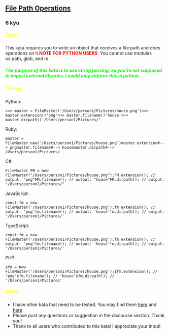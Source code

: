 <h2><a href=https://www.codewars.com/kata/5844e0890d3bedc5c5000e54/train/javascript target="_blank">File Path Operations</a></h2><h3>6 kyu</h3><h5 style="color:#ffff00">Task:</h5>This kata requires you to write an object that receives a file path and does operations on it.<b style="color:#ff0000">NOTE FOR PYTHON USERS</b>: You cannot use modules os.path, glob, and re<h5 style="color:#00ff00">The purpose of this kata is to use string parsing, so you're not supposed to import external libraries. I could only enforce this in python.</h5><h5 style="color:#ffff00">Testing:</h5><p>Python:</p><pre><code class="language-python"><span class="cm-operator">&gt;&gt;&gt;</span> <span class="cm-variable">master</span> <span class="cm-operator">=</span> <span class="cm-variable">FileMaster</span>(<span class="cm-string">'/Users/person1/Pictures/house.png'</span>)<span class="cm-operator">&gt;&gt;&gt;</span> <span class="cm-variable">master</span>.<span class="cm-property">extension</span>()<span class="cm-string">'png'</span><span class="cm-operator">&gt;&gt;&gt;</span> <span class="cm-variable">master</span>.<span class="cm-property">filename</span>()<span class="cm-string">'house'</span><span class="cm-operator">&gt;&gt;&gt;</span> <span class="cm-variable">master</span>.<span class="cm-property">dirpath</span>()<span class="cm-string">'/Users/person1/Pictures/'</span></code></pre><p>Ruby:</p><pre><code class="language-ruby"><span class="cm-variable">master</span> <span class="cm-operator">=</span> <span class="cm-tag">FileMaster</span><span class="cm-operator">.</span><span class="cm-property">new</span>(<span class="cm-string">'/Users/person1/Pictures/house.png'</span>)<span class="cm-variable">master</span><span class="cm-operator">.</span><span class="cm-property">extension</span><span class="cm-comment">#--&gt; png</span><span class="cm-variable">master</span><span class="cm-operator">.</span><span class="cm-property">filename</span><span class="cm-comment">#--&gt; house</span><span class="cm-variable">master</span><span class="cm-operator">.</span><span class="cm-property">dirpath</span><span class="cm-comment">#--&gt; /Users/person1/Pictures/</span></code></pre><p>C#:</p><pre><code class="language-csharp"><span class="cm-variable">FileMaster</span> <span class="cm-variable">FM</span> <span class="cm-operator">=</span> <span class="cm-keyword">new</span> <span class="cm-variable">FileMaster</span>(<span class="cm-string">"/Users/person1/Pictures/house.png"</span>);<span class="cm-variable">FM</span>.<span class="cm-variable">extension</span>(); <span class="cm-comment">// output: "png"</span><span class="cm-variable">FM</span>.<span class="cm-variable">filename</span>(); <span class="cm-comment">// output: "house"</span><span class="cm-variable">FM</span>.<span class="cm-variable">dirpath</span>(); <span class="cm-comment">// output: "/Users/person1/Pictures/"</span></code></pre><p>JavaScript:</p><pre><code class="language-javascript"><span class="cm-keyword">const</span> <span class="cm-def">fm</span> <span class="cm-operator">=</span> <span class="cm-keyword">new</span> <span class="cm-variable">FileMaster</span>(<span class="cm-string">'/Users/person1/Pictures/house.png'</span>);<span class="cm-variable">fm</span>.<span class="cm-property">extension</span>(); <span class="cm-comment">// output: 'png'</span><span class="cm-variable">fm</span>.<span class="cm-property">filename</span>(); <span class="cm-comment">// output: 'house'</span><span class="cm-variable">fm</span>.<span class="cm-property">dirpath</span>(); <span class="cm-comment">// output: '/Users/person1/Pictures/'</span></code></pre><p>TypeScript:</p><pre><code class="language-typescript"><span class="cm-keyword">const</span> <span class="cm-def">fm</span> <span class="cm-operator">=</span> <span class="cm-keyword">new</span> <span class="cm-variable">FileMaster</span>(<span class="cm-string">'/Users/person1/Pictures/house.png'</span>);<span class="cm-variable">fm</span>.<span class="cm-property">extension</span>(); <span class="cm-comment">// output: 'png'</span><span class="cm-variable">fm</span>.<span class="cm-property">filename</span>(); <span class="cm-comment">// output: 'house'</span><span class="cm-variable">fm</span>.<span class="cm-property">dirpath</span>(); <span class="cm-comment">// output: '/Users/person1/Pictures/'</span></code></pre><p>PHP:</p><pre><code class="language-php"><span class="cm-variable-2">$fm</span> <span class="cm-operator">=</span> <span class="cm-keyword">new</span> <span class="cm-variable">FileMaster</span>(<span class="cm-string">'/Users/person1/Pictures/house.png'</span>);<span class="cm-variable-2">$fm</span>.<span class="cm-variable">extension</span>(); <span class="cm-comment">// 'png'</span><span class="cm-variable-2">$fm</span>.<span class="cm-variable">filename</span>(); <span class="cm-comment">// 'house'</span><span class="cm-variable-2">$fm</span>.<span class="cm-variable">dirpath</span>(); <span class="cm-comment">// '/Users/person1/Pictures'</span></code></pre><h5 style="color:#ffff00">Notes:</h5><ul style="text-align:left;"><li>I have other kata that need to be tested. You may find them <a href="https://www.codewars.com/kata/5866a58b9cbc02c4f8000cac" data-turbolinks="false" target="_blank">here</a> and <a href="https://www.codewars.com/kata/58644e8ddf95f81a38001d8d" data-turbolinks="false" target="_blank">here</a></li><li>Please post any questions or suggestion in the discourse section. Thank you!</li><li>Thank to all users who contributed to this kata! I appreciate your input!</li></ul>